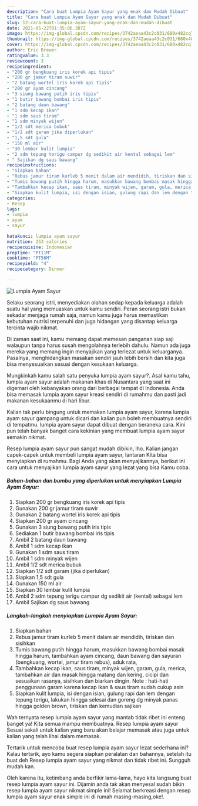 ```yaml
---
description: "Cara buat Lumpia Ayam Sayur yang enak dan Mudah Dibuat"
title: "Cara buat Lumpia Ayam Sayur yang enak dan Mudah Dibuat"
slug: 12-cara-buat-lumpia-ayam-sayur-yang-enak-dan-mudah-dibuat
date: 2021-05-22T01:35:06.387Z
image: https://img-global.cpcdn.com/recipes/3742aeaa43c2c031/680x482cq70/lumpia-ayam-sayur-foto-resep-utama.jpg
thumbnail: https://img-global.cpcdn.com/recipes/3742aeaa43c2c031/680x482cq70/lumpia-ayam-sayur-foto-resep-utama.jpg
cover: https://img-global.cpcdn.com/recipes/3742aeaa43c2c031/680x482cq70/lumpia-ayam-sayur-foto-resep-utama.jpg
author: Eric Brewer
ratingvalue: 3.3
reviewcount: 3
recipeingredient:
- "200 gr bengkuang iris korek api tipis"
- "200 gr jamur tiram suwir"
- "2 batang wortel iris korek api tipis"
- "200 gr ayam cincang"
- "3 siung bawang putih iris tipis"
- "1 butir bawang bombai iris tipis"
- "2 batang daun bawang"
- "1 sdm kecap ikan"
- "1 sdm saus tiram"
- "1 sdm minyak wijen"
- "1/2 sdt merica bubuk"
- "1/2 sdt garam jika diperlukan"
- "1,5 sdt gula"
- "150 ml air"
- "30 lembar kulit lumpia"
- "2 sdm tepung terigu campur dg sedikit air kental sebagai lem"
- " Sajikan dg saus bawang"
recipeinstructions:
- "Siapkan bahan"
- "Rebus jamur tiram kurleb 5 menit dalam air mendidih, tiriskan dan sisihkan"
- "Tumis bawang putih hingga harum, masukkan bawang bombai masak hingga harum, tambahkan ayam cincang, daun bawang dan sayuran (bengkuang, wortel, jamur tiram rebus), aduk rata,"
- "Tambahkan kecap ikan, saus tiram, minyak wijen, garam, gula, merica, tambahkan air dan masak hingga matang dan kering, cicipi dan sesuaikan rasanya, sisihkan dan biarkan dingin. Note : hati-hati penggunaan garam karena kecap ikan &amp; saus tiram sudah cukup asin"
- "Siapkan kulit lumpia, isi dengan isian, gulung rapi dan lem dengan tepung terigu, lakukan hingga selesai dan goreng dg minyak panas hingga golden brown, tiriskan dan kemudian sajikan"
categories:
- Resep
tags:
- lumpia
- ayam
- sayur

katakunci: lumpia ayam sayur 
nutrition: 253 calories
recipecuisine: Indonesian
preptime: "PT11M"
cooktime: "PT56M"
recipeyield: "4"
recipecategory: Dinner

---
```



![Lumpia Ayam Sayur](https://img-global.cpcdn.com/recipes/3742aeaa43c2c031/680x482cq70/lumpia-ayam-sayur-foto-resep-utama.jpg)

Selaku seorang istri, menyediakan olahan sedap kepada keluarga adalah suatu hal yang memuaskan untuk kamu sendiri. Peran seorang istri bukan sekadar menjaga rumah saja, namun kamu juga harus memastikan kebutuhan nutrisi terpenuhi dan juga hidangan yang disantap keluarga tercinta wajib nikmat.

Di zaman  saat ini, kamu memang dapat memesan panganan siap saji walaupun tanpa harus susah mengolahnya terlebih dahulu. Namun ada juga mereka yang memang ingin menyajikan yang terlezat untuk keluarganya. Pasalnya, menghidangkan masakan sendiri jauh lebih bersih dan kita juga bisa menyesuaikan sesuai dengan kesukaan keluarga. 



Mungkinkah kamu salah satu penyuka lumpia ayam sayur?. Asal kamu tahu, lumpia ayam sayur adalah makanan khas di Nusantara yang saat ini digemari oleh kebanyakan orang dari berbagai tempat di Indonesia. Anda bisa memasak lumpia ayam sayur kreasi sendiri di rumahmu dan pasti jadi makanan kesukaanmu di hari libur.

Kalian tak perlu bingung untuk memakan lumpia ayam sayur, karena lumpia ayam sayur gampang untuk dicari dan kalian pun boleh membuatnya sendiri di tempatmu. lumpia ayam sayur dapat dibuat dengan beraneka cara. Kini pun telah banyak banget cara kekinian yang membuat lumpia ayam sayur semakin nikmat.

Resep lumpia ayam sayur pun sangat mudah dibikin, lho. Kalian jangan capek-capek untuk membeli lumpia ayam sayur, lantaran Kita bisa menyiapkan di rumahmu. Bagi Anda yang akan menyajikannya, berikut ini cara untuk menyajikan lumpia ayam sayur yang lezat yang bisa Kamu coba.

<!--inarticleads1-->

##### Bahan-bahan dan bumbu yang diperlukan untuk menyiapkan Lumpia Ayam Sayur:

1. Siapkan 200 gr bengkuang iris korek api tipis
1. Gunakan 200 gr jamur tiram suwir
1. Gunakan 2 batang wortel iris korek api tipis
1. Siapkan 200 gr ayam cincang
1. Gunakan 3 siung bawang putih iris tipis
1. Sediakan 1 butir bawang bombai iris tipis
1. Ambil 2 batang daun bawang
1. Ambil 1 sdm kecap ikan
1. Gunakan 1 sdm saus tiram
1. Ambil 1 sdm minyak wijen
1. Ambil 1/2 sdt merica bubuk
1. Siapkan 1/2 sdt garam (jika diperlukan)
1. Siapkan 1,5 sdt gula
1. Gunakan 150 ml air
1. Siapkan 30 lembar kulit lumpia
1. Ambil 2 sdm tepung terigu campur dg sedikit air (kental) sebagai lem
1. Ambil  Sajikan dg saus bawang




<!--inarticleads2-->

##### Langkah-langkah menyiapkan Lumpia Ayam Sayur:

1. Siapkan bahan
1. Rebus jamur tiram kurleb 5 menit dalam air mendidih, tiriskan dan sisihkan
1. Tumis bawang putih hingga harum, masukkan bawang bombai masak hingga harum, tambahkan ayam cincang, daun bawang dan sayuran (bengkuang, wortel, jamur tiram rebus), aduk rata,
1. Tambahkan kecap ikan, saus tiram, minyak wijen, garam, gula, merica, tambahkan air dan masak hingga matang dan kering, cicipi dan sesuaikan rasanya, sisihkan dan biarkan dingin. Note : hati-hati penggunaan garam karena kecap ikan &amp; saus tiram sudah cukup asin
1. Siapkan kulit lumpia, isi dengan isian, gulung rapi dan lem dengan tepung terigu, lakukan hingga selesai dan goreng dg minyak panas hingga golden brown, tiriskan dan kemudian sajikan




Wah ternyata resep lumpia ayam sayur yang mantab tidak ribet ini enteng banget ya! Kita semua mampu membuatnya. Resep lumpia ayam sayur Sesuai sekali untuk kalian yang baru akan belajar memasak atau juga untuk kalian yang telah lihai dalam memasak.

Tertarik untuk mencoba buat resep lumpia ayam sayur lezat sederhana ini? Kalau tertarik, ayo kamu segera siapkan peralatan dan bahannya, setelah itu buat deh Resep lumpia ayam sayur yang nikmat dan tidak ribet ini. Sungguh mudah kan. 

Oleh karena itu, ketimbang anda berfikir lama-lama, hayo kita langsung buat resep lumpia ayam sayur ini. Dijamin anda tak akan menyesal sudah bikin resep lumpia ayam sayur nikmat simple ini! Selamat berkreasi dengan resep lumpia ayam sayur enak simple ini di rumah masing-masing,oke!.

